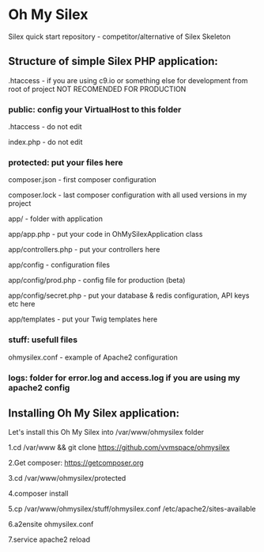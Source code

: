 # Oh My Silex

Silex quick start repository - competitor/alternative of Silex Skeleton

## Structure of simple Silex PHP application:

.htaccess - if you are using c9.io or something else for development from root of project NOT RECOMENDED FOR PRODUCTION

### public: config your VirtualHost to this folder


.htaccess - do not edit

index.php - do not edit

### protected: put your files here


composer.json - first composer configuration

composer.lock - last composer configuration with all used versions in my project

app/ - folder with application

app/app.php - put your code in OhMySilexApplication class

app/controllers.php - put your controllers here


app/config - configuration files

app/config/prod.php - config file for production (beta)

app/config/secret.php - put your database & redis configuration, API keys etc here

app/templates - put your Twig templates here

### stuff: usefull files


ohmysilex.conf - example of Apache2 configuration

### logs: folder for error.log and access.log if you are using my apache2 config


## Installing Oh My Silex application:

Let's install this Oh My Silex into /var/www/ohmysilex folder


1.cd /var/www && git clone https://github.com/vvmspace/ohmysilex

2.Get composer: https://getcomposer.org

3.cd /var/www/ohmysilex/protected

4.composer install

5.cp /var/www/ohmysilex/stuff/ohmysilex.conf /etc/apache2/sites-available

6.a2ensite ohmysilex.conf

7.service apache2 reload
